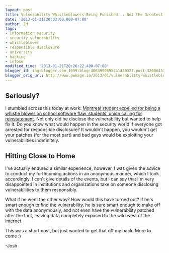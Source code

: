 ```yaml
---
layout: post
title: Vulnerability Whistleblowers Being Punished... Not the Greatest Idea
date: '2013-01-21T20:03:00.000-07:00'
author: JM
tags:
- information security
- security vulnerability
- whistleblower
- responsible disclosure
- university
- hacking
- infose
modified_time: '2013-01-21T20:26:22.490-07:00'
blogger_id: tag:blogger.com,1999:blog-4063990595241430327.post-3800645349280707087
blogger_orig_url: http://www.pwnage.io/2013/01/vulnerability-whistleblowers-being.html
---
```


## Seriously?

I stumbled across this today at work: [Montreal student expelled for being a whistle blower on school software flaw, students’ union calling for reinstatement](http://o.canada.com/2013/01/21/montreal-student-expelled-for-being-a-whistle-blower-on-school-software-flaw-students-union-calling-for-reinstatement/). Not only did he disclose the vulnerability but wanted to help fix it. Do you know what would happen in the security world if everyone got arrested for responsible disclosure? It wouldn't happen, you wouldn't get your patches (for the most part) and bad guys would be exploiting your vulnerabilities indefinitely.

## Hitting Close to Home

I've actually endured a similar experience, however, I was given the advice to conduct my forthcoming actions in an anonymous manner, which I took accordingly. I can't give details of the events, but I can say that I'm very disappointed in institutions and organizations take on someone disclosing vulnerabilities to them responsibly.

What if he went the other way? How would this have turned out? If he's smart enough to find the vulnerability, he is sure smart enough to make off with the data anonymously, and not even have the vulnerability patched after the fact, leaving data completely exposed to the wild west of the internet.

This was a short post, but just wanted to get that off my back. More to come :)

-Josh

